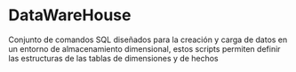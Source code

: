 # DataWareHouse
Conjunto de comandos SQL diseñados para la creación y carga de datos en un entorno de almacenamiento dimensional, estos scripts permiten definir las estructuras de las tablas de dimensiones y de hechos
